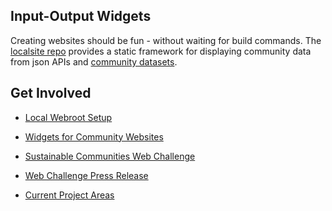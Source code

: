 ## Input-Output Widgets

Creating websites should be fun - without waiting for build commands.  The [localsite repo](https://github.com/modelearth/localsite/) provides a static framework for displaying community data from json APIs and [community datasets](https://github.com/modelearth/community-data/).  

## Get Involved

- [Local Webroot Setup](start/)   

- [Widgets for Community Websites](https://model.earth/io/charts/)   

- [Sustainable Communities Web Challenge](https://model.earth/community/challenge/)  

- [Web Challenge Press Release](https://model.earth/io/coders/)

- [Current Project Areas](https://model.earth/community/projects/)  
<br>

